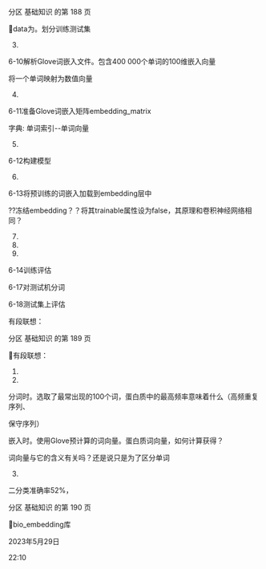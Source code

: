 分区 基础知识 的第 188 页

data为。划分训练测试集

3.

6-10解析Glove词嵌入文件。包含400 000个单词的100维嵌入向量

将一个单词映射为数值向量

4.

6-11准备Glove词嵌入矩阵embedding_matrix

字典: 单词索引--单词向量

5.

6-12构建模型

6.

6-13将预训练的词嵌入加载到embedding层中

??冻结embedding？？将其trainable属性设为false，其原理和卷积神经网络相同？

7.

8.

9.

6-14训练评估

6-17对测试机分词

6-18测试集上评估

有段联想：

分区 基础知识 的第 189 页

有段联想：

1.

2.

分词时。选取了最常出现的100个词，蛋白质中的最高频率意味着什么（高频重复序列、

保守序列）

嵌入时。使用Glove预计算的词向量。蛋白质词向量，如何计算获得？

词向量与它的含义有关吗？还是说只是为了区分单词

3.

二分类准确率52%，

分区 基础知识 的第 190 页

bio_embedding库

2023年5月29日

22:10